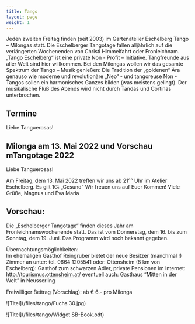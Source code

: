 ```yaml
---
title: Tango
layout: page
weight: 1
---
```


Jeden zweiten Freitag finden (seit 2003) im Gartenatelier Eschelberg Tango – Milongas statt. Die Eschelberger Tangotage fallen alljährlich auf die verlängerten Wochenenden von Christi Himmelfahrt oder Fronleichnam.  
„Tango Eschelberg“ ist eine private Non - Profit – Initiative. Tangfreunde aus aller Welt sind hier willkommen.
Bei den Milongas wollen wir das gesamte Spektrum der Tango – Musik genießen: Die Tradition der „goldenen“ Ära genauso wie moderne und revolutionäre „Neo“ - und tangoreuse Non -Tangos sollen ein harmonisches Ganzes bilden (was meistens gelingt).
Der musikalische Fluß des Abends wird nicht durch Tandas und Cortinas unterbrochen.

## Termine

Liebe Tanguerosas!
## Milonga am 13. Mai 2022 und Vorschau mTangotage 2022

Liebe Tanguerosas!

Am Freitag, dem 13. Mai 2022 treffen wir uns ab 21°° Uhr im Atelier Eschelberg. 
Es gilt 1G: „Gesund“
Wir freuen uns auf Euer Kommen! 
Viele Grüße,
Magnus und Eva Maria

## Vorschau:
Die „Eschelberger Tangotage“ finden dieses Jahr am Fronleichnamswochenende statt. Das ist vom Donnerstag, dem 16. bis zum Sonntag, dem 19. Juni.
Das Programm wird noch bekannt gegeben.


Übernachtungsmöglichkeiten:
Im ehemaligen Gasthof Reingruber bietet der neue Besitzer (manchmal !) Zimmer an unter: tel. 0664 1205541
oder: Ottensheim (8 km von Eschelberg): Gasthof zum schwarzen Adler, private Pensionen im Internet: http://tourismus.ottensheim.at/ eventuell auch: Gasthaus “Mitten in der Welt” in Neusserling

Freiwilliger Beitrag (Vorschlag): ab € 6.- pro Milonga 

![Titel](/files/tango/Fuchs 30.jpg)


![Titel](/files/tango/Widget SB-Book.odt)
